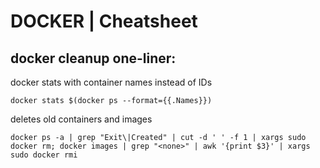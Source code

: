 # DOCKER \| Cheatsheet

## docker cleanup one-liner:

docker stats with container names instead of IDs

```
docker stats $(docker ps --format={{.Names}})
```

deletes old containers  and images

```
docker ps -a | grep "Exit\|Created" | cut -d ' ' -f 1 | xargs sudo docker rm; docker images | grep "<none>" | awk '{print $3}' | xargs sudo docker rmi
```



